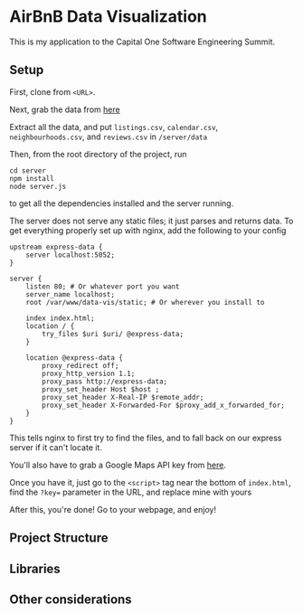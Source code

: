 # AirBnB Data Visualization

This is my application to the Capital One Software Engineering Summit.

## Setup
First, clone from `<URL>`.

Next, grab the data from [here](https://s3.amazonaws.com/mindsumo/public/capital-one/airbnb-public-sep-2017-v2.zip)

Extract all the data, and put `listings.csv`, `calendar.csv`, `neighbourhoods.csv`, and `reviews.csv` in `/server/data`

Then, from the root directory of the project, run
```
cd server
npm install
node server.js
```
to get all the dependencies installed and the server running.

The server does not serve any static files; it just parses and returns data.
To get everything properly set up with nginx, add the following to your config
```
upstream express-data {
    server localhost:5052;
}

server {
    listen 80; # Or whatever port you want
    server_name localhost;
    root /var/www/data-vis/static; # Or wherever you install to

    index index.html;
    location / {
        try_files $uri $uri/ @express-data;
    }

    location @express-data {
        proxy_redirect off;
        proxy_http_version 1.1;
        proxy_pass http://express-data;
        proxy_set_header Host $host ;
        proxy_set_header X-Real-IP $remote_addr;
        proxy_set_header X-Forwarded-For $proxy_add_x_forwarded_for;
    }
}
```
This tells nginx to first try to find the files, and to fall back on our express
server if it can't locate it.

You'll also have to grab a Google Maps API key from
[here](https://developers.google.com/maps/).

Once you have it, just go to the `<script>` tag near the bottom of `index.html`,
find the `?key=` parameter in the URL, and replace mine with yours

After this, you're done! Go to your webpage, and enjoy!

## Project Structure

## Libraries

## Other considerations